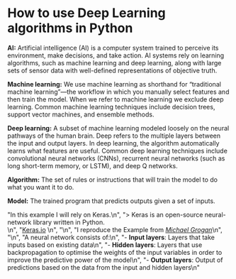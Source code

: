 # How to use Deep Learning algorithms in Python
**AI:** Artificial intelligence (AI) is a computer system trained to perceive its environment, make decisions, and take action. AI systems rely on learning algorithms, such as machine learning and deep learning, along with large sets of sensor data with well-defined representations of objective truth.

**Machine learning:** We use machine learning as shorthand for “traditional machine learning”—the workflow in which you manually select features and then train the model. When we refer to machine learning we exclude deep learning. Common machine learning techniques include decision trees, support vector machines, and ensemble methods.

**Deep learning:** A subset of machine learning modeled loosely on the neural pathways of the human brain. Deep refers to the multiple layers between the input and output layers. In deep learning, the algorithm automatically learns what features are useful. Common deep learning techniques include convolutional neural networks (CNNs), recurrent neural networks (such as long short-term memory, or LSTM), and deep Q networks.

**Algorithm:** The set of rules or instructions that will train the model to do what you want it to do.

**Model:** The trained program that predicts outputs given a set of inputs.

"In this example I will rely on Keras.\n",
    "> Keras is an open-source neural-network library written in Python. <br>\n",
    "[Keras.io](https://keras.io/) \n",
    "\n",
    "I reproduce the Example from [*Michael Grogan*](https://datascienceplus.com/keras-regression-based-neural-networks/)\n",
    "\n",
    "A neural network consists of:\n",
    "- **Input layers**: Layers that take inputs based on existing data\n",
    "- **Hidden layers**: Layers that use backpropagation to optimise the weights of the input variables in order to improve the predictive power of the model\n",
    "- **Output layers**: Output of predictions based on the data from the input and hidden layers\n"

